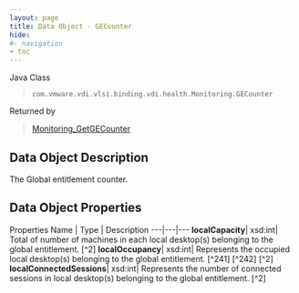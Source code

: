 ```yaml
---
layout: page
title: Data Object - GECounter
hide:
#- navigation
- toc
---
```






Java Class
> `com.vmware.vdi.vlsi.binding.vdi.health.Monitoring.GECounter`

Returned by
> [Monitoring_GetGECounter](vdi.health.Monitoring.md#getGECounter)


## Data Object Description

The Global entitlement counter.

## Data Object Properties
Properties
Name |  Type |  Description
---|---|---
**localCapacity**|  xsd:int|  Total of number of machines in each local desktop(s) belonging to the global entitlement. [^2]
**localOccupancy**|  xsd:int|  Represents the occupied local desktop(s) belonging to the global entitlement. [^241] [^242] [^2]
**localConnectedSessions**|  xsd:int|  Represents the number of connected sessions in local desktop(s) belonging to the global entitlement. [^2]
 


 
